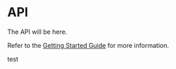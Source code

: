 # API

The API will be here.

Refer to the [Getting Started Guide](https://api-platform.com/docs/distribution) for more information.

test
